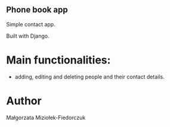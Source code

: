 ## Phone book app

Simple contact app.

Built with Django.

# Main functionalities:
- adding, editing and deleting people and their contact details.


# Author
Małgorzata Miziołek-Fiedorczuk